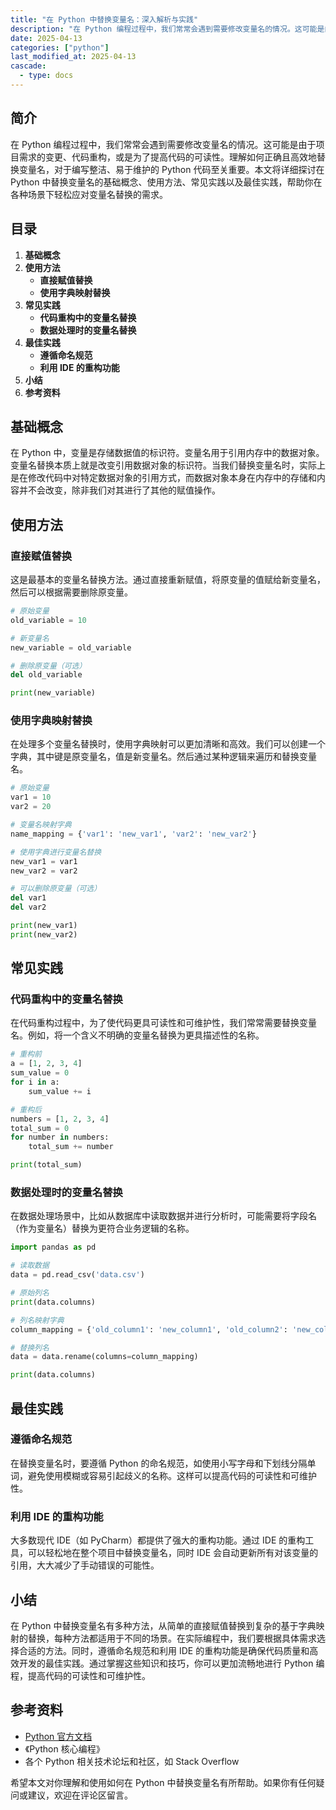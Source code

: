```yaml
---
title: "在 Python 中替换变量名：深入解析与实践"
description: "在 Python 编程过程中，我们常常会遇到需要修改变量名的情况。这可能是由于项目需求的变更、代码重构，或是为了提高代码的可读性。理解如何正确且高效地替换变量名，对于编写整洁、易于维护的 Python 代码至关重要。本文将详细探讨在 Python 中替换变量名的基础概念、使用方法、常见实践以及最佳实践，帮助你在各种场景下轻松应对变量名替换的需求。"
date: 2025-04-13
categories: ["python"]
last_modified_at: 2025-04-13
cascade:
  - type: docs
---
```



## 简介
在 Python 编程过程中，我们常常会遇到需要修改变量名的情况。这可能是由于项目需求的变更、代码重构，或是为了提高代码的可读性。理解如何正确且高效地替换变量名，对于编写整洁、易于维护的 Python 代码至关重要。本文将详细探讨在 Python 中替换变量名的基础概念、使用方法、常见实践以及最佳实践，帮助你在各种场景下轻松应对变量名替换的需求。

<!-- more -->
## 目录
1. **基础概念**
2. **使用方法**
    - **直接赋值替换**
    - **使用字典映射替换**
3. **常见实践**
    - **代码重构中的变量名替换**
    - **数据处理时的变量名替换**
4. **最佳实践**
    - **遵循命名规范**
    - **利用 IDE 的重构功能**
5. **小结**
6. **参考资料**

## 基础概念
在 Python 中，变量是存储数据值的标识符。变量名用于引用内存中的数据对象。变量名替换本质上就是改变引用数据对象的标识符。当我们替换变量名时，实际上是在修改代码中对特定数据对象的引用方式，而数据对象本身在内存中的存储和内容并不会改变，除非我们对其进行了其他的赋值操作。

## 使用方法

### 直接赋值替换
这是最基本的变量名替换方法。通过直接重新赋值，将原变量的值赋给新变量名，然后可以根据需要删除原变量。

```python
# 原始变量
old_variable = 10

# 新变量名
new_variable = old_variable

# 删除原变量（可选）
del old_variable

print(new_variable)  
```

### 使用字典映射替换
在处理多个变量名替换时，使用字典映射可以更加清晰和高效。我们可以创建一个字典，其中键是原变量名，值是新变量名。然后通过某种逻辑来遍历和替换变量名。

```python
# 原始变量
var1 = 10
var2 = 20

# 变量名映射字典
name_mapping = {'var1': 'new_var1', 'var2': 'new_var2'}

# 使用字典进行变量名替换
new_var1 = var1
new_var2 = var2

# 可以删除原变量（可选）
del var1
del var2

print(new_var1)  
print(new_var2)  
```

## 常见实践

### 代码重构中的变量名替换
在代码重构过程中，为了使代码更具可读性和可维护性，我们常常需要替换变量名。例如，将一个含义不明确的变量名替换为更具描述性的名称。

```python
# 重构前
a = [1, 2, 3, 4]
sum_value = 0
for i in a:
    sum_value += i

# 重构后
numbers = [1, 2, 3, 4]
total_sum = 0
for number in numbers:
    total_sum += number

print(total_sum)  
```

### 数据处理时的变量名替换
在数据处理场景中，比如从数据库中读取数据并进行分析时，可能需要将字段名（作为变量名）替换为更符合业务逻辑的名称。

```python
import pandas as pd

# 读取数据
data = pd.read_csv('data.csv')

# 原始列名
print(data.columns)  

# 列名映射字典
column_mapping = {'old_column1': 'new_column1', 'old_column2': 'new_column2'}

# 替换列名
data = data.rename(columns=column_mapping)

print(data.columns)  
```

## 最佳实践

### 遵循命名规范
在替换变量名时，要遵循 Python 的命名规范，如使用小写字母和下划线分隔单词，避免使用模糊或容易引起歧义的名称。这样可以提高代码的可读性和可维护性。

### 利用 IDE 的重构功能
大多数现代 IDE（如 PyCharm）都提供了强大的重构功能。通过 IDE 的重构工具，可以轻松地在整个项目中替换变量名，同时 IDE 会自动更新所有对该变量的引用，大大减少了手动错误的可能性。

## 小结
在 Python 中替换变量名有多种方法，从简单的直接赋值替换到复杂的基于字典映射的替换，每种方法都适用于不同的场景。在实际编程中，我们要根据具体需求选择合适的方法。同时，遵循命名规范和利用 IDE 的重构功能是确保代码质量和高效开发的最佳实践。通过掌握这些知识和技巧，你可以更加流畅地进行 Python 编程，提高代码的可读性和可维护性。

## 参考资料
- [Python 官方文档](https://docs.python.org/3/)
- 《Python 核心编程》
- 各个 Python 相关技术论坛和社区，如 Stack Overflow

希望本文对你理解和使用如何在 Python 中替换变量名有所帮助。如果你有任何疑问或建议，欢迎在评论区留言。  